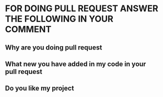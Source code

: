 # FOR DOING PULL REQUEST ANSWER THE FOLLOWING IN YOUR COMMENT

## Why are you doing pull request

## What new you have added in my code in your pull request

## Do you like my project
